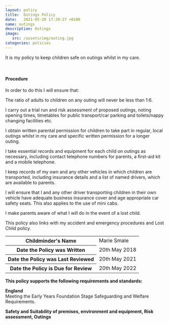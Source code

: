 ```yaml
---
layout: policy
title:  Outings Policy
date:   2021-05-20 17:39:27 +0100
name: outings
description: Outings
image:
   src: /assets/img/outing.jpg
categories: policies
---
```


It is my policy to keep children safe on outings whilst in my care.

<br>

#### Procedure 

In order to do this I will ensure that:

The ratio of adults to children on any outing will never be less than 1:6.

I carry out a trial run and risk assessment of proposed outings, noting opening times, timetables for public 
transport/car parking and toilets/nappy changing facilities etc.

I obtain written parental permission for children to take part in regular, local outings whilst in my care and specific written permission for a longer outing.

I take essential records and equipment for each child on outings as necessary, including contact telephone numbers for parents, a first-aid kit and a mobile telephone.

I keep records of my own and any other vehicles in which children are transported, including insurance details and a list of named drivers, which are available to parents.

I will ensure that I and any other driver transporting children in their own vehicle have adequate business insurance cover and age appropriate car safety seats. This also applies to the use of mini cabs.

I make parents aware of what I will do in the event of a lost child.

This policy also links with my accident and emergency procedures and Lost Child policy.

<table class="table table-bordered mt-5 mb-5">
  <tbody>
    <tr>
      <th scope="row">Childminder's Name </th>
      <td>Marie Smale</td>
    </tr>
    <tr>
      <th scope="row">Date the Policy was Written</th>
      <td>20th May 2018</td>
    </tr>
    <tr>
      <th scope="row">Date the Policy was Last Reviewed</th>
      <td>20th May 2021</td>
    </tr>
    <tr>
      <th scope="row">Date the Policy is Due for Review</th>
      <td>20th May 2022</td>
    </tr>
  </tbody>
</table>

**This policy supports the following requirements and standards:**

**England**  
   Meeting the Early Years Foundation Stage Safeguarding and Welfare Requirements.  

**Safety and Suitability of premises, environment and equipment, Risk assessment, Outings**
